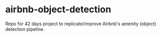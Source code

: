 # airbnb-object-detection
Repo for 42 days project to replicate/improve Airbnb's amenity (object) detection pipeline.
